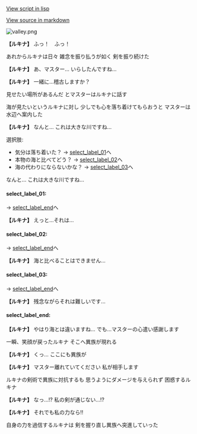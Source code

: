 [View script in lisp](../scripts/10221302.txt)

[View source in markdown](10221302.md)

![valley.png](../images/backgrounds/valley.png)

**【ルキナ】**
ふっ！　ふっ！

あれからルキナは日々
雑念を振り払うが如く
剣を振り続けた

**【ルキナ】**
あ、マスター…
いらしたんですね…

**【ルキナ】**
一緒に…稽古しますか？

見せたい場所があるんだ
とマスターはルキナに話す

海が見たいというルキナに対し
少しでも心を落ち着けてもらおうと
マスターは水辺へ案内した

**【ルキナ】**
なんと…
これは大きな川ですね…

選択肢:
- 気分は落ち着いた？ → [select_label_01](#select_label_01)へ
- 本物の海と比べてどう？ → [select_label_02](#select_label_02)へ
- 海の代わりにならないかな？ → [select_label_03](#select_label_03)へ

なんと…
これは大きな川ですね…

#### select_label_01:
 → [select_label_end](#select_label_end)へ

**【ルキナ】**
えっと…それは…

#### select_label_02:
 → [select_label_end](#select_label_end)へ

**【ルキナ】**
海と比べることはできません…

#### select_label_03:
 → [select_label_end](#select_label_end)へ

**【ルキナ】**
残念ながらそれは難しいです…

#### select_label_end:

**【ルキナ】**
やはり海とは違いますね…
でも…マスターの心遣い感謝します

一瞬、笑顔が戻ったルキナ
そこへ異族が現れる

**【ルキナ】**
くっ…
ここにも異族が

**【ルキナ】**
マスター離れていてください
私が相手します

ルキナの剣術で異族に対抗するも
思うようにダメージを与えられず
困惑するルキナ

**【ルキナ】**
なっ…!?
私の剣が通じない…!?

**【ルキナ】**
それでも私の力なら!!

自身の力を過信するルキナは
剣を握り直し異族へ突進していった